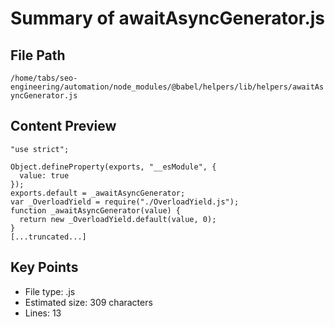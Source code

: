 # Summary of awaitAsyncGenerator.js
  
## File Path
`/home/tabs/seo-engineering/automation/node_modules/@babel/helpers/lib/helpers/awaitAsyncGenerator.js`

## Content Preview
```
"use strict";

Object.defineProperty(exports, "__esModule", {
  value: true
});
exports.default = _awaitAsyncGenerator;
var _OverloadYield = require("./OverloadYield.js");
function _awaitAsyncGenerator(value) {
  return new _OverloadYield.default(value, 0);
}
[...truncated...]
```

## Key Points
- File type: .js
- Estimated size: 309 characters
- Lines: 13
